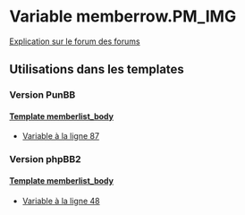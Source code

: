 # Variable memberrow.PM_IMG
[Explication sur le forum des forums](http://forum.forumactif.com/t294113-listing-des-variables#memberrow.PM_IMG)
## Utilisations dans les templates
### Version PunBB
#### [Template memberlist_body](punbb/memberlist_body.md)
* [Variable à la ligne 87](../punbb/memberlist_body.tpl#L87)
### Version phpBB2
#### [Template memberlist_body](subsilver/memberlist_body.md)
* [Variable à la ligne 48](../subsilver/memberlist_body.tpl#L48)